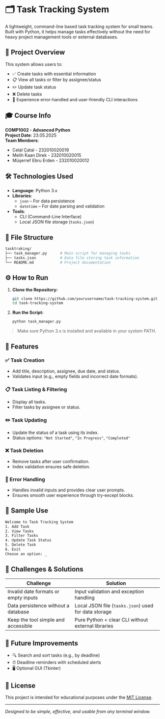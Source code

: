 # 🗂️ Task Tracking System

A lightweight, command-line based task tracking system for small teams. Built with Python, it helps manage tasks effectively without the need for heavy project management tools or external databases.

## 📌 Project Overview

This system allows users to:

- ✅ Create tasks with essential information
- 📋 View all tasks or filter by assignee/status
- ✏️ Update task status
- ❌ Delete tasks
- 🧠 Experience error-handled and user-friendly CLI interactions

## 🎓 Course Info

**COMP1002 - Advanced Python**  
**Project Date**: 23.05.2025  
**Team Members**:
- Celal Çatal - 232010020019  
- Melih Kaan Direk - 232010020015  
- Müşerref Ebru Erden - 232010020012  

## 🛠️ Technologies Used

- **Language**: Python 3.x  
- **Libraries**:
  - `json` – For data persistence
  - `datetime` – For date parsing and validation
- **Tools**:
  - CLI (Command-Line Interface)
  - Local JSON file storage (`tasks.json`)

## 📂 File Structure

```bash
tasktraking/
├── task_manager.py      # Main script for managing tasks
├── tasks.json           # Data file storing task information
└── README.md            # Project documentation
```

## ⚙️ How to Run

1. **Clone the Repository:**
   ```bash
   git clone https://github.com/yourusername/task-tracking-system.git
   cd task-tracking-system
   ```

2. **Run the Script:**
   ```bash
   python task_manager.py
   ```

> Make sure Python 3.x is installed and available in your system PATH.

## 🧩 Features

### ✅ Task Creation
- Add title, description, assignee, due date, and status.
- Validates input (e.g., empty fields and incorrect date formats).

### 📋 Task Listing & Filtering
- Display all tasks.
- Filter tasks by assignee or status.

### ✏️ Task Updating
- Update the status of a task using its index.
- Status options: `"Not Started"`, `"In Progress"`, `"Completed"`

### ❌ Task Deletion
- Remove tasks after user confirmation.
- Index validation ensures safe deletion.

### 🧠 Error Handling
- Handles invalid inputs and provides clear user prompts.
- Ensures smooth user experience through try-except blocks.

## 🧪 Sample Use

```bash
Welcome to Task Tracking System
1. Add Task
2. View Tasks
3. Filter Tasks
4. Update Task Status
5. Delete Task
6. Exit
Choose an option: _
```

## 🚧 Challenges & Solutions

| Challenge                             | Solution                                                   |
|--------------------------------------|------------------------------------------------------------|
| Invalid date formats or empty inputs | Input validation and exception handling                    |
| Data persistence without a database  | Local JSON file (`tasks.json`) used for data storage       |
| Keep the tool simple and accessible  | Pure Python + clear CLI without external libraries         |

## 🌱 Future Improvements

- 🔍 Search and sort tasks (e.g., by deadline)
- ⏰ Deadline reminders with scheduled alerts
- 🖥️ Optional GUI (Tkinter)

## 📄 License

This project is intended for educational purposes under the [MIT License](LICENSE).

---

_Designed to be simple, effective, and usable from any terminal window._


